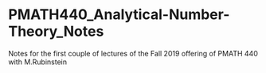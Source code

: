 # PMATH440_Analytical-Number-Theory_Notes
Notes for the first couple of lectures of the Fall 2019 offering of PMATH 440 with M.Rubinstein
